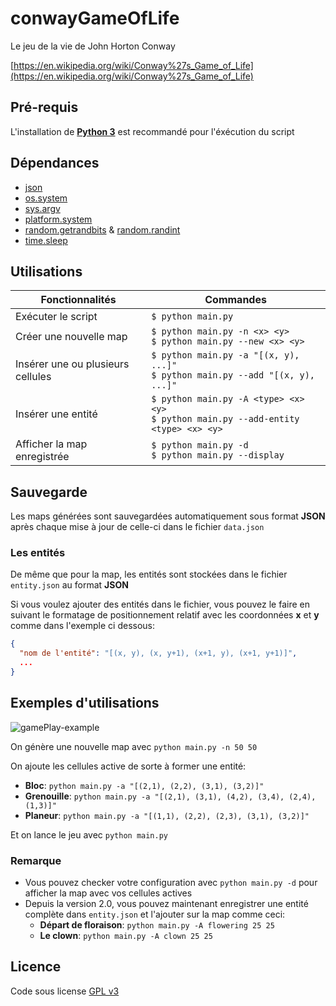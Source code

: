 # **conwayGameOfLife**

Le jeu de la vie de John Horton Conway

[https://en.wikipedia.org/wiki/Conway%27s_Game_of_Life](https://en.wikipedia.org/wiki/Conway%27s_Game_of_Life)

## Pré-requis

L'installation de [**Python 3**](https://www.python.org/downloads/) est recommandé pour l'éxécution du script

## Dépendances

- [json](https://docs.python.org/3/library/json.html)
- [os.system](https://docs.python.org/3/library/os.html#os.system)
- [sys.argv](https://docs.python.org/3/library/sys.html#sys.argv)
- [platform.system](https://docs.python.org/3/library/platform.html#platform.system)
- [random.getrandbits](https://docs.python.org/3/library/random.html#random.getrandbits) & [random.randint](https://docs.python.org/3/library/random.html#random.randint)
- [time.sleep](https://docs.python.org/3/library/time.html#time.sleep)

## Utilisations

| Fonctionnalités                   | Commandes                                                                                |
| --------------------------------- | ---------------------------------------------------------------------------------------- |
| Exécuter le script                | `$ python main.py`                                                                       |
| Créer une nouvelle map            | `$ python main.py -n <x> <y>`<br />`$ python main.py --new <x> <y>`                      |
| Insérer une ou plusieurs cellules | `$ python main.py -a "[(x, y), ...]"`<br />`$ python main.py --add "[(x, y), ...]"`      |
| Insérer une entité                | `$ python main.py -A <type> <x> <y>`<br />`$ python main.py --add-entity <type> <x> <y>` |
| Afficher la map enregistrée       | `$ python main.py -d`<br />`$ python main.py --display`                                  |

## Sauvegarde

Les maps générées sont sauvegardées automatiquement sous format **JSON** après chaque mise à jour de celle-ci dans le fichier `data.json`

### Les entités

De même que pour la map, les entités sont stockées dans le fichier `entity.json` au format **JSON**

Si vous voulez ajouter des entités dans le fichier, vous pouvez le faire en suivant le formatage de positionnement relatif avec les coordonnées **x** et **y** comme dans l'exemple ci dessous:

```json
{
  "nom de l'entité": "[(x, y), (x, y+1), (x+1, y), (x+1, y+1)]",
  ...
}
```

## Exemples d'utilisations

![gamePlay-example](example.gif)

On génère une nouvelle map avec `python main.py -n 50 50`

On ajoute les cellules active de sorte à former une entité:

- **Bloc**: `python main.py -a "[(2,1), (2,2), (3,1), (3,2)]"`
- **Grenouille**: `python main.py -a "[(2,1), (3,1), (4,2), (3,4), (2,4), (1,3)]"`
- **Planeur**: `python main.py -a "[(1,1), (2,2), (2,3), (3,1), (3,2)]"`

Et on lance le jeu avec `python main.py`

### Remarque

- Vous pouvez checker votre configuration avec `python main.py -d` pour afficher la map avec vos cellules actives
- Depuis la version 2.0, vous pouvez maintenant enregistrer une entité complète dans `entity.json` et l'ajouter sur la map comme ceci:
  - **Départ de floraison**: `python main.py -A flowering 25 25`
  - **Le clown**: `python main.py -A clown 25 25`

## Licence

Code sous license [GPL v3](LICENSE)

